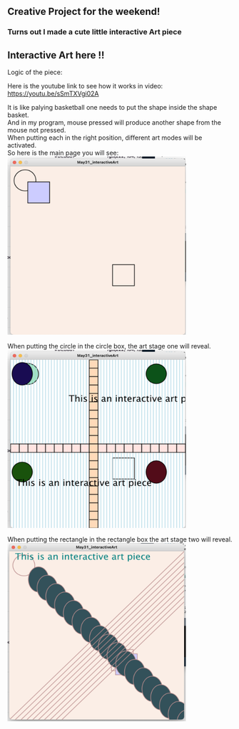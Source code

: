 ## Creative Project for the weekend!
### Turns out I made a cute little interactive Art piece

## Interactive Art here !!

Logic of the piece:

Here is the youtube link to see how it works in video:  
https://youtu.be/sSmTXVgi02A

It is like palying basketball one needs to put the shape inside the shape basket.  
And in my program, mouse pressed will produce another shape from the mouse not pressed.  
When putting each in the right position, different art modes will be activated.  
So here is the main page you will see:  
<img src="https://github.com/FairyyGenie/introToIM/blob/main/May31/artmain.png" width="400" height="400">

When putting the circle in the circle box, the art stage one will reveal.  
<img src="https://github.com/FairyyGenie/introToIM/blob/main/May31/artmode2.png" width="400" height="400">

When putting the rectangle in the rectangle box the art stage two will reveal.  
<img src="https://github.com/FairyyGenie/introToIM/blob/main/May31/Artmode1.png" width="400" height="400">


